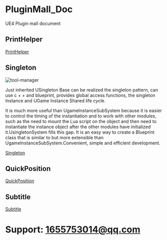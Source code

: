 # PluginMall_Doc
UE4 Plugin mall document

## PrintHelper
[PrintHelper](PrintHelper/PrintHelperDoc.md)
## Singleton
![tool-manager](https://ys-ue4-pluginmall.oss-cn-chengdu.aliyuncs.com/Singleton/2021-05-22_150503.png)

Just inherited USingleton Base can be realized the singleton pattern, can use c + + and blueprint, provides global access functions, the singleton Instance and UGame Instance Shared life cycle.

It is much more useful than UgameInstanceSubSystem because it is easier to control the timing of the instantiation and to work with other modules, such as the need to mount the Lua script on the object and then need to instantiate the instance object after the other modules have initialized it.UsingletonSystem fills this gap. It is an easy way to create a Blueprint class that is similar to but more extensible than UgameInstanceSubSystem.Convenient, simple and efficient development.

[Singleton](Singleton/SingletonDoc.md)
## QuickPosition
[QuickPosition](QuickPosition/QuickPositionDoc.md)
## Subtitle
[Subtitle](Subtitle/SubtitleDoc.md)

# Support: 1655753014@qq.com
